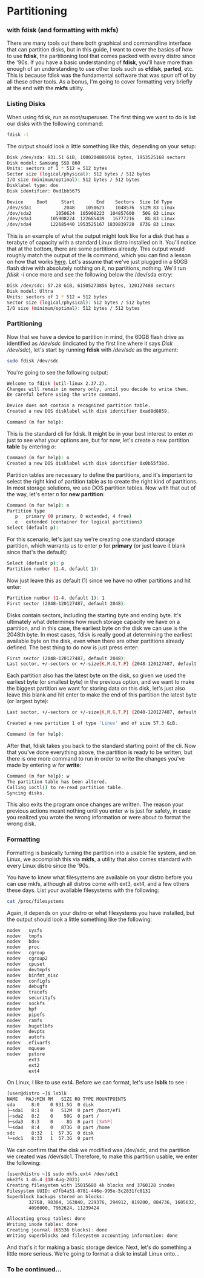 # Partitioning
### with fdisk (and formatting with mkfs)

There are many tools out there both graphical and commandline interface that can partition disks, but in this guide, I want to cover the basics of how to use **fdisk**, the partitioning tool that comes packed with every distro since the '90s. If you have a basic understanding of **fdisk**, you'll have more than enough of an understanding to use other tools such as **cfdisk**, **parted**, etc. This is because fdisk was the fundamental software that was spun off of by all these other tools. As a bonus, I'm going to cover formatting very briefly at the end with the **mkfs** utility.

### Listing Disks
When using fdisk, run as root/superuser. The first thing we want to do is list our disks with the following command:
```bash
fdisk -l
```

The output should look a little something like this, depending on your setup:
```bash
Disk /dev/sda: 931.51 GiB, 1000204886016 bytes, 1953525168 sectors
Disk model: Samsung SSD 860 
Units: sectors of 1 * 512 = 512 bytes
Sector size (logical/physical): 512 bytes / 512 bytes
I/O size (minimum/optimal): 512 bytes / 512 bytes
Disklabel type: dos
Disk identifier: 0xd1bb5675

Device     Boot     Start        End    Sectors  Size Id Type
/dev/sda1            2048    1050623    1048576  512M 83 Linux
/dev/sda2         1050624  105908223  104857600   50G 83 Linux
/dev/sda3       105908224  122685439   16777216    8G 83 Linux
/dev/sda4       122685440 1953525167 1830839728  873G 83 Linux
```

This is an example of what the output might look like for a disk that has a terabyte of capacity with a standard Linux distro installed on it. You'll notice that at the bottom, there are some partitions already. This output would roughly match the output of the **ls** command, which you can find a lesson on how that works [here](). Let's assume that we've just plugged in a 60GB flash drive with absolutely nothing on it, no partitions, nothing. We'll run *fdisk -l* once more and see the following below the /dev/sda entry:
```bash
Disk /dev/sdc: 57.28 GiB, 61505273856 bytes, 120127488 sectors
Disk model: Ultra           
Units: sectors of 1 * 512 = 512 bytes
Sector size (logical/physical): 512 bytes / 512 bytes
I/O size (minimum/optimal): 512 bytes / 512 bytes
```

### Partitioning
Now that we have a device to partition in mind, the 60GB flash drive as identified as */dev/sdc* (indicated by the first line where it says *Disk /dev/sdc*), let's start by running **fdisk** with */dev/sdc* as the argument:
```bash
sudo fdisk /dev/sdc
```

You're going to see the following output:
```bash
Welcome to fdisk (util-linux 2.37.2).
Changes will remain in memory only, until you decide to write them.
Be careful before using the write command.

Device does not contain a recognized partition table.
Created a new DOS disklabel with disk identifier 0xad8d8859.

Command (m for help): 
```

This is the standard cli for fdisk. It might be in your best interest to enter *m* just to see what your options are, but for now, let's create a new partition **table** by entering *o*:
```bash
Command (m for help): o
Created a new DOS disklabel with disk identifier 0x0b55f38d.
```

Partition tables are necessary to define the partitions, and it's important to select the right kind of partition table as to create the right kind of partitions. In most storage solutions, we use DOS partition tables. Now with that out of the way, let's enter *n* for **new partition**:
```bash
Command (m for help): n
Partition type
   p   primary (0 primary, 0 extended, 4 free)
   e   extended (container for logical partitions)
Select (default p): 
```

For this scenario, let's just say we're creating one standard storage partition, which warrants us to enter *p* for **primary** (or just leave it blank since that's the default):
```bash
Select (default p): p
Partition number (1-4, default 1): 
```

Now just leave this as default (1) since we have no other partitions and hit enter:
```bash
Partition number (1-4, default 1): 1
First sector (2048-120127487, default 2048): 
```

Disks contain sectors, including the starting byte and ending byte. It's ultimately what determines how much storage capacity we have on a partition, and in this case, the earliest byte on the disk we can use is the 2048th byte. In most cases, fdisk is really good at determining the earliest available byte on the disk, even when there are other partitions already defined. The best thing to do now is just press enter:
```bash
First sector (2048-120127487, default 2048): 
Last sector, +/-sectors or +/-size{K,M,G,T,P} (2048-120127487, default 120127487): 
```

Each partition also has the latest byte on the disk, so given we used the earliest byte (or smallest byte) in the previous option, and we want to make the biggest partition we want for storing data on this disk, let's just also leave this blank and hit enter to make the end of this partition the latest byte (or largest byte):
```bash
Last sector, +/-sectors or +/-size{K,M,G,T,P} (2048-120127487, default 120127487): 

Created a new partition 1 of type 'Linux' and of size 57.3 GiB.

Command (m for help): 
```

After that, fdisk takes you back to the standard starting point of the cli. Now that you've done everything above, the partition is ready to be written, but there is one more command to run in order to write the changes you've made by entering *w* for **write**:
```bash
Command (m for help): w
The partition table has been altered.
Calling ioctl() to re-read partition table.
Syncing disks.
```

This also exits the program once changes are written. The reason your previous actions meant nothing until you enter *w* is just for safety, in case you realized you wrote the wrong information or were about to format the wrong disk.

### Formatting
Formatting is basically turning the partition into a usable file system, and on Linux, we accomplish this via **mkfs**, a utility that also comes standard with every Linux distro since the '90s.

You have to know what filesystems are available on your distro before you can use mkfs, although all distros come with ext3, ext4, and a few others these days. List your available filesystems with the following:
```bash
cat /proc/filesystems
```

Again, it depends on your distro or what filesystems you have installed, but the output should look a little something like the following:
```bash
nodev   sysfs
nodev   tmpfs
nodev   bdev
nodev   proc
nodev   cgroup
nodev   cgroup2
nodev   cpuset
nodev   devtmpfs
nodev   binfmt_misc
nodev   configfs
nodev   debugfs
nodev   tracefs
nodev   securityfs
nodev   sockfs
nodev   bpf
nodev   pipefs
nodev   ramfs
nodev   hugetlbfs
nodev   devpts
nodev   autofs
nodev   efivarfs
nodev   mqueue
nodev   pstore
        ext3
        ext2
        ext4
```

On Linux, I like to use ext4. Before we can format, let's use **lsblk** to see :
```bash
[user@distro ~]$ lsblk
NAME   MAJ:MIN RM   SIZE RO TYPE MOUNTPOINTS
sda      8:0    0 931.5G  0 disk 
├─sda1   8:1    0   512M  0 part /boot/efi
├─sda2   8:2    0    50G  0 part /
├─sda3   8:3    0     8G  0 part [SWAP]
└─sda4   8:4    0   873G  0 part /home
sdc      8:32   1  57.3G  0 disk 
└─sdc1   8:33   1  57.3G  0 part
```

We can confirm that the disk we modified was /dev/sdc, and the partition we created was /dev/sdc1. Therefore, to make this partition usable, we enter the following:
```bash
[user@distro ~]$ sudo mkfs.ext4 /dev/sdc1
mke2fs 1.46.4 (18-Aug-2021)
Creating filesystem with 15015680 4k blocks and 3760128 inodes
Filesystem UUID: e7fb4a51-0781-446e-995e-5c2831fc0131
Superblock backups stored on blocks: 
        32768, 98304, 163840, 229376, 294912, 819200, 884736, 1605632, 2654208, 
        4096000, 7962624, 11239424

Allocating group tables: done                            
Writing inode tables: done                            
Creating journal (65536 blocks): done
Writing superblocks and filesystem accounting information: done
```

And that's it for making a basic storage device. Next, let's do something a little more serious. We're going to format a disk to install Linux onto...

### To be continued...
